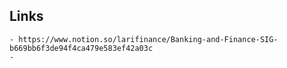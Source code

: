 ## Links
	- https://www.notion.so/larifinance/Banking-and-Finance-SIG-b669bb6f3de94f4ca479e583ef42a03c
	-